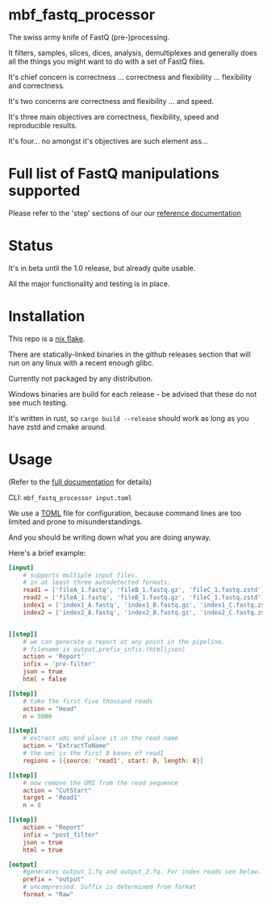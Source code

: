 # mbf_fastq_processor

The swiss army knife of FastQ (pre-)processing.

It filters, samples, slices, dices, analysis, demultiplexes  and generally
does all the things you might want to do with a set of FastQ files.

It's chief concern is correctness ... correctness and flexibility ... flexibility and correctness.

It's two concerns are correctness and flexibility ... and speed.

It's three main objectives are correctness, flexibility, speed and reproducible results.

It's four... no amongst it's objectives are such element ass...

# Full list of FastQ manipulations supported

Please refer to the 'step' sections of our our [reference
documentation](https://tyberiusprime.github.io/mbf_fastq_processor/docs/reference/filter-steps/)

# Status

It's in beta until the 1.0 release, but already quite usable.

All the major functionality and testing is in place.

# Installation

This repo is a [nix flake](https://nixos.wiki/wiki/flakes).

There are statically-linked binaries in the github releases section that will run on any linux with a recent enough glibc.

Currently not packaged by any distribution.

Windows binaries are build for each release - be advised that these do not see much testing.

It's written in rust, so `cargo build --release` should work as long as you have zstd and cmake around.

# Usage

(Refer to the [full documentation](https://tyberiusprime.github.io/mbf_fastq_processor/) for details)

CLI: `mbf_fastq_processor input.toml`

We use a [TOML](https://toml.io/en/) file for configuration,
because command lines are too limited and prone to misunderstandings.

And you should be writing down what you are doing anyway.

Here's a brief example:

```toml
[input]
    # supports multiple input files.
    # in at least three autodetected formats.
    read1 = ['fileA_1.fastq', 'fileB_1.fastq.gz', 'fileC_1.fastq.zstd']
    read2 = ['fileA_1.fastq', 'fileB_1.fastq.gz', 'fileC_1.fastq.zstd']
    index1 = ['index1_A.fastq', 'index1_B.fastq.gz', 'index1_C.fastq.zstd']
    index2 = ['index2_A.fastq', 'index2_B.fastq.gz', 'index2_C.fastq.zstd']


[[step]]
    # we can generate a report at any point in the pipeline.
    # filename is output.prefix_infix.(html|json)
    action = 'Report'
    infix = 'pre-filter'
    json = true
    html = false

[[step]]
    # take the first five thousand reads
    action = "Head"
    n = 5000

[[step]]
    # extract umi and place it in the read name
    action = "ExtractToName"
    # the umi is the first 8 bases of read1
    regions = [{source: 'read1', start: 0, length: 8}]

[[step]]
    # now remove the UMI from the read sequence
    action = "CutStart"
    target = 'Read1'
    n = 8

[[step]]
    action = "Report"
    infix = "post_filter"
    json = true
    html = true 

[output]
    #generates output_1.fq and output_2.fq. For index reads see below.
    prefix = "output"
    # uncompressed. Suffix is determined from format
    format = "Raw"


